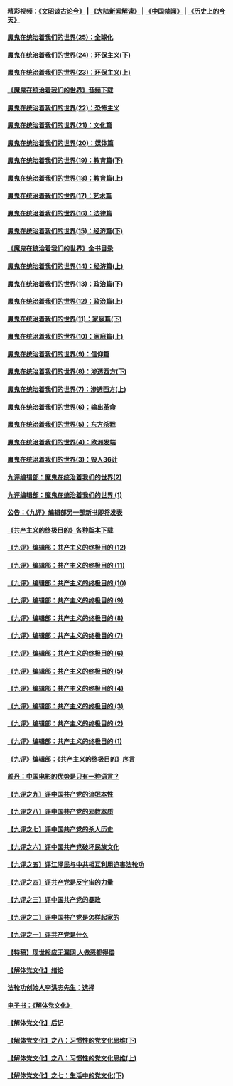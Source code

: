 #### 精彩视频：[《文昭谈古论今》](https://github.com/gfw-breaker/wenzhao/blob/master/README.md?t=11182131) | [《大陆新闻解读》](https://github.com/gfw-breaker/ntdtv-comedy/blob/master/README.md?t=11182131) | [《中国禁闻》](https://github.com/gfw-breaker/ntdtv-news/blob/master/README.md?t=11182131) | [《历史上的今天》](https://github.com/gfw-breaker/today-in-history/blob/master/README.md?t=11182131) 

#### [魔鬼在统治着我们的世界(25)：全球化](../pages/nsc422/n10788205.md?t=11182131) 

#### [魔鬼在统治着我们的世界(24)：环保主义(下)](../pages/nsc422/n10695307.md?t=11182131) 

#### [魔鬼在统治着我们的世界(23)：环保主义(上)](../pages/nsc422/n10688613.md?t=11182131) 

#### [《魔鬼在统治着我们的世界》音频下载](../pages/nsc422/n10635553.md?t=11182131) 

#### [魔鬼在统治着我们的世界(22)：恐怖主义](../pages/nsc422/n10614727.md?t=11182131) 

#### [魔鬼在统治着我们的世界(21)：文化篇](../pages/nsc422/n10597706.md?t=11182131) 

#### [魔鬼在统治着我们的世界(20)：媒体篇](../pages/nsc422/n10586579.md?t=11182131) 

#### [魔鬼在统治着我们的世界(19)：教育篇(下)](../pages/nsc422/n10564808.md?t=11182131) 

#### [魔鬼在统治着我们的世界(18)：教育篇(上)](../pages/nsc422/n10526970.md?t=11182131) 

#### [魔鬼在统治着我们的世界(17)：艺术篇](../pages/nsc422/n10499093.md?t=11182131) 

#### [魔鬼在统治着我们的世界(16)：法律篇](../pages/nsc422/n10485969.md?t=11182131) 

#### [魔鬼在统治着我们的世界(15)：经济篇(下)](../pages/nsc422/n10469975.md?t=11182131) 

#### [《魔鬼在统治着我们的世界》全书目录](../pages/nsc422/n10464261.md?t=11182131) 

#### [魔鬼在统治着我们的世界(14)：经济篇(上)](../pages/nsc422/n10457370.md?t=11182131) 

#### [魔鬼在统治着我们的世界(13)：政治篇(下)](../pages/nsc422/n10448270.md?t=11182131) 

#### [魔鬼在统治着我们的世界(12)：政治篇(上)](../pages/nsc422/n10444576.md?t=11182131) 

#### [魔鬼在统治着我们的世界(11)：家庭篇(下)](../pages/nsc422/n10440961.md?t=11182131) 

#### [魔鬼在统治着我们的世界(10)：家庭篇(上)](../pages/nsc422/n10435448.md?t=11182131) 

#### [魔鬼在统治着我们的世界(9)：信仰篇](../pages/nsc422/n10432159.md?t=11182131) 

#### [魔鬼在统治着我们的世界(8)：渗透西方(下)](../pages/nsc422/n10429603.md?t=11182131) 

#### [魔鬼在统治着我们的世界(7)：渗透西方(上)](../pages/nsc422/n10426013.md?t=11182131) 

#### [魔鬼在统治着我们的世界(6)：输出革命](../pages/nsc422/n10421536.md?t=11182131) 

#### [魔鬼在统治着我们的世界(5)：东方杀戮](../pages/nsc422/n10417707.md?t=11182131) 

#### [魔鬼在统治着我们的世界(4)：欧洲发端](../pages/nsc422/n10414890.md?t=11182131) 

#### [魔鬼在统治着我们的世界(3)：毁人36计](../pages/nsc422/n10411583.md?t=11182131) 

#### [九评编辑部：魔鬼在统治着我们的世界(2)](../pages/nsc422/n10410036.md?t=11182131) 

#### [九评编辑部：魔鬼在统治着我们的世界 (1)](../pages/nsc422/n10406825.md?t=11182131) 

#### [公告：《九评》编辑部另一部新书即将发表](../pages/nsc422/n10405104.md?t=11182131) 

#### [《共产主义的终极目的》各种版本下载](../pages/nsc422/n10022138.md?t=11182131) 

#### [《九评》编辑部：共产主义的终极目的 (12)](../pages/nsc422/n9933272.md?t=11182131) 

#### [《九评》编辑部：共产主义的终极目的 (11)](../pages/nsc422/n9924973.md?t=11182131) 

#### [《九评》编辑部：共产主义的终极目的 (10)](../pages/nsc422/n9920883.md?t=11182131) 

#### [《九评》编辑部：共产主义的终极目的 (9)](../pages/nsc422/n9916363.md?t=11182131) 

#### [《九评》编辑部：共产主义的终极目的 (8)](../pages/nsc422/n9912488.md?t=11182131) 

#### [《九评》编辑部：共产主义的终极目的 (7)](../pages/nsc422/n9901176.md?t=11182131) 

#### [《九评》编辑部：共产主义的终极目的 (6)](../pages/nsc422/n9899359.md?t=11182131) 

#### [《九评》编辑部：共产主义的终极目的 (5)](../pages/nsc422/n9893174.md?t=11182131) 

#### [《九评》编辑部：共产主义的终极目的 (4)](../pages/nsc422/n9891246.md?t=11182131) 

#### [《九评》编辑部：共产主义的终极目的 (3)](../pages/nsc422/n9879879.md?t=11182131) 

#### [《九评》编辑部：共产主义的终极目的 (2)](../pages/nsc422/n9876205.md?t=11182131) 

#### [《九评》编辑部：共产主义的终极目的 (1)](../pages/nsc422/n9865857.md?t=11182131) 

#### [《九评》编辑部：《共产主义的终极目的》序言](../pages/nsc422/n9862666.md?t=11182131) 

#### [颜丹：中国电影的优势是只有一种语言？](../pages/nsc422/n9583062.md?t=11182131) 

#### [【九评之九】评中国共产党的流氓本性](../pages/nsc422/n737542.md?t=11182131) 

#### [【九评之八】评中国共产党的邪教本质](../pages/nsc422/n735942.md?t=11182131) 

#### [【九评之七】评中国共产党的杀人历史](../pages/nsc422/n733806.md?t=11182131) 

#### [【九评之六】评中国共产党破坏民族文化](../pages/nsc422/n731667.md?t=11182131) 

#### [【九评之五】评江泽民与中共相互利用迫害法轮功](../pages/nsc422/n730058.md?t=11182131) 

#### [【九评之四】评共产党是反宇宙的力量](../pages/nsc422/n727814.md?t=11182131) 

#### [【九评之三】评中国共产党的暴政](../pages/nsc422/n725597.md?t=11182131) 

#### [【九评之二】评中国共产党是怎样起家的](../pages/nsc422/n723946.md?t=11182131) 

#### [【九评之一】评共产党是什么](../pages/nsc422/n722529.md?t=11182131) 

#### [【特稿】现世报应无漏网 人做恶都得偿](../pages/nsc422/n4215167.md?t=11182131) 

#### [【解体党文化】绪论](../pages/nsc422/n1449356.md?t=11182131) 

#### [法轮功创始人李洪志先生：选择](../pages/nsc422/n3580738.md?t=11182131) 

#### [电子书：《解体党文化》](../pages/nsc422/n1573484.md?t=11182131) 

#### [【解体党文化】后记](../pages/nsc422/n1531999.md?t=11182131) 

#### [【解体党文化】之八：习惯性的党文化思维(下)](../pages/nsc422/n1526477.md?t=11182131) 

#### [【解体党文化】之八：习惯性的党文化思维(上)](../pages/nsc422/n1520631.md?t=11182131) 

#### [【解体党文化】之七：生活中的党文化(下)](../pages/nsc422/n1513446.md?t=11182131) 

